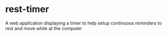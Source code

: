 # rest-timer
A web application displaying a timer to help setup continuous reminders to rest and move while at the computer
